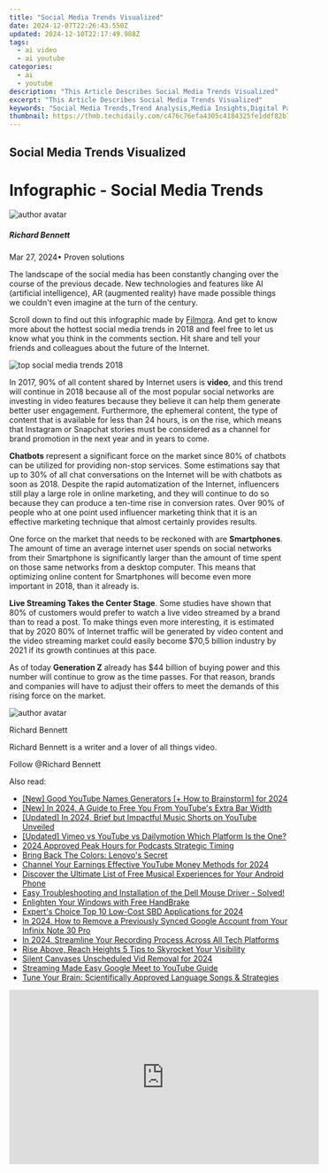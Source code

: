 ```yaml
---
title: "Social Media Trends Visualized"
date: 2024-12-07T22:26:43.550Z
updated: 2024-12-10T22:17:49.988Z
tags:
  - ai video
  - ai youtube
categories:
  - ai
  - youtube
description: "This Article Describes Social Media Trends Visualized"
excerpt: "This Article Describes Social Media Trends Visualized"
keywords: "Social Media Trends,Trend Analysis,Media Insights,Digital Patterns,Content Evolution,User Engagement,Platform Shifts"
thumbnail: https://thmb.techidaily.com/c476c76efa4305c4184325fe1ddf82b7177bf5ea101e0b8dd34c17b0c21488b1.jpg
---
```


## Social Media Trends Visualized

# Infographic - Social Media Trends

![author avatar](https://images.wondershare.com/filmora/article-images/richard-bennett.jpg)

##### Richard Bennett

 Mar 27, 2024• Proven solutions

The landscape of the social media has been constantly changing over the course of the previous decade. New technologies and features like AI (artificial intelligence), AR (augmented reality) have made possible things we couldn't even imagine at the turn of the century.

Scroll down to find out this infographic made by [Filmora](https://tools.techidaily.com/wondershare/filmora/download/). And get to know more about the hottest social media trends in 2018 and feel free to let us know what you think in the comments section. Hit share and tell your friends and colleagues about the future of the Internet.

![top social media trends 2018](https://images.wondershare.com/filmora/article-images/top-social-media-trends-2018.jpg)

In 2017, 90% of all content shared by Internet users is **video**, and this trend will continue in 2018 because all of the most popular social networks are investing in video features because they believe it can help them generate better user engagement. Furthermore, the ephemeral content, the type of content that is available for less than 24 hours, is on the rise, which means that Instagram or Snapchat stories must be considered as a channel for brand promotion in the next year and in years to come.

**Chatbots** represent a significant force on the market since 80% of chatbots can be utilized for providing non-stop services. Some estimations say that up to 30% of all chat conversations on the Internet will be with chatbots as soon as 2018\. Despite the rapid automatization of the Internet, influencers still play a large role in online marketing, and they will continue to do so because they can produce a ten-time rise in conversion rates. Over 90% of people who at one point used influencer marketing think that it is an effective marketing technique that almost certainly provides results.

One force on the market that needs to be reckoned with are **Smartphones**. The amount of time an average internet user spends on social networks from their Smartphone is significantly larger than the amount of time spent on those same networks from a desktop computer. This means that optimizing online content for Smartphones will become even more important in 2018, than it already is.

**Live Streaming Takes the Center Stage**. Some studies have shown that 80% of customers would prefer to watch a live video streamed by a brand than to read a post. To make things even more interesting, it is estimated that by 2020 80% of Internet traffic will be generated by video content and the video streaming market could easily become $70,5 billion industry by 2021 if its growth continues at this pace.

As of today **Generation Z** already has $44 billion of buying power and this number will continue to grow as the time passes. For that reason, brands and companies will have to adjust their offers to meet the demands of this rising force on the market.

![author avatar](https://images.wondershare.com/filmora/article-images/richard-bennett.jpg)

Richard Bennett

Richard Bennett is a writer and a lover of all things video.

Follow @Richard Bennett

<ins class="adsbygoogle"
     style="display:block"
     data-ad-format="autorelaxed"
     data-ad-client="ca-pub-7571918770474297"
     data-ad-slot="1223367746"></ins>

<ins class="adsbygoogle"
     style="display:block"
     data-ad-client="ca-pub-7571918770474297"
     data-ad-slot="8358498916"
     data-ad-format="auto"
     data-full-width-responsive="true"></ins>

<span class="atpl-alsoreadstyle">Also read:</span>
<div><ul>
<li><a href="https://youtube-webster.techidaily.com/ood-youtube-names-generators-plus-how-to-brainstorm-for-2024/"><u>[New] Good YouTube Names Generators [+ How to Brainstorm] for 2024</u></a></li>
<li><a href="https://youtube-webster.techidaily.com/n-2024-a-guide-to-free-you-from-youtubes-extra-bar-width/"><u>[New] In 2024, A Guide to Free You From YouTube's Extra Bar Width</u></a></li>
<li><a href="https://youtube-webster.techidaily.com/ed-in-2024-brief-but-impactful-music-shorts-on-youtube-unveiled/"><u>[Updated] In 2024, Brief but Impactful Music Shorts on YouTube Unveiled</u></a></li>
<li><a href="https://youtube-webster.techidaily.com/ed-vimeo-vs-youtube-vs-dailymotion-which-platform-is-the-one/"><u>[Updated] Vimeo vs YouTube vs Dailymotion Which Platform Is the One?</u></a></li>
<li><a href="https://article-helps.techidaily.com/2024-approved-peak-hours-for-podcasts-strategic-timing/"><u>2024 Approved Peak Hours for Podcasts Strategic Timing</u></a></li>
<li><a href="https://graphic-issues.techidaily.com/bring-back-the-colors-lenovos-secret/"><u>Bring Back The Colors: Lenovo's Secret</u></a></li>
<li><a href="https://youtube-webster.techidaily.com/el-your-earnings-effective-youtube-money-methods-for-2024/"><u>Channel Your Earnings Effective YouTube Money Methods for 2024</u></a></li>
<li><a href="https://tech-haven.techidaily.com/discover-the-ultimate-list-of-free-musical-experiences-for-your-android-phone/"><u>Discover the Ultimate List of Free Musical Experiences for Your Android Phone</u></a></li>
<li><a href="https://hardware-help.techidaily.com/easy-troubleshooting-and-installation-of-the-dell-mouse-driver-solved/"><u>Easy Troubleshooting and Installation of the Dell Mouse Driver - Solved!</u></a></li>
<li><a href="https://windows11.techidaily.com/enlighten-your-windows-with-free-handbrake/"><u>Enlighten Your Windows with Free HandBrake</u></a></li>
<li><a href="https://youtube-webster.techidaily.com/ts-choice-top-10-low-cost-sbd-applications-for-2024/"><u>Expert's Choice Top 10 Low-Cost SBD Applications for 2024</u></a></li>
<li><a href="https://unlock-android.techidaily.com/in-2024-how-to-remove-a-previously-synced-google-account-from-your-infinix-note-30-pro-by-drfone-android/"><u>In 2024, How to Remove a Previously Synced Google Account from Your Infinix Note 30 Pro</u></a></li>
<li><a href="https://desktop-recording.techidaily.com/in-2024-streamline-your-recording-process-across-all-tech-platforms/"><u>In 2024, Streamline Your Recording Process Across All Tech Platforms</u></a></li>
<li><a href="https://youtube-webster.techidaily.com/above-reach-heights-5-tips-to-skyrocket-your-visibility/"><u>Rise Above, Reach Heights 5 Tips to Skyrocket Your Visibility</u></a></li>
<li><a href="https://facebook-videos.techidaily.com/silent-canvases-unscheduled-vid-removal-for-2024/"><u>Silent Canvases Unscheduled Vid Removal for 2024</u></a></li>
<li><a href="https://youtube-webster.techidaily.com/ming-made-easy-google-meet-to-youtube-guide/"><u>Streaming Made Easy Google Meet to YouTube Guide</u></a></li>
<li><a href="https://mondly-stories.techidaily.com/tune-your-brain-scientifically-approved-language-songs-and-strategies/"><u>Tune Your Brain: Scientifically Approved Language Songs & Strategies</u></a></li>
</ul></div>

<!-- affiliate ads begin -->
<iframe width="560" height="315" src="https://www.youtube.com/embed/4qA2pGQ5qmw?si=1mAA9WTi2Z5F7n6s" title="YouTube video player" frameborder="0" allow="accelerometer; autoplay; clipboard-write; encrypted-media; gyroscope; picture-in-picture; web-share" referrerpolicy="strict-origin-when-cross-origin" allowfullscreen></iframe>
<!-- affiliate ads end -->

